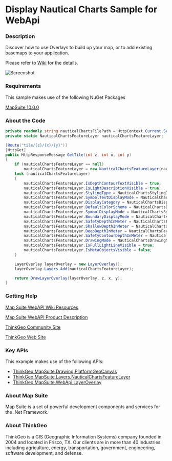 # Display Nautical Charts Sample for WebApi


### Description

Discover how to use Overlays to build up your map, or to add existing basemaps to your application.

Please refer to [Wiki](http://wiki.thinkgeo.com/wiki/map_suite_web_for_webapi) for the details.

![Screenshot](https://github.com/ThinkGeo/DisplayNauticalChartsSample-ForWebApi/blob/master/ScreenShot.png)

### Requirements
This sample makes use of the following NuGet Packages

[MapSuite 10.0.0](https://www.nuget.org/packages?q=ThinkGeo)

### About the Code
```csharp
private readonly string nauticalChartsFilePath = HttpContext.Current.Server.MapPath("~/App_Data/US4IL10M.000");
private static NauticalChartsFeatureLayer nauticalChartsFeatureLayer;

[Route("tile/{z}/{x}/{y}")]
[HttpGet]
public HttpResponseMessage GetTile(int z, int x, int y)
{
    if (nauticalChartsFeatureLayer == null)
        nauticalChartsFeatureLayer = new NauticalChartsFeatureLayer(nauticalChartsFilePath);
    lock (nauticalChartsFeatureLayer)
    {
        nauticalChartsFeatureLayer.IsDepthContourTextVisible = true;
        nauticalChartsFeatureLayer.IsLightDescriptionVisible = true;
        nauticalChartsFeatureLayer.StylingType = NauticalChartsStylingType.EmbeddedStyling;
        nauticalChartsFeatureLayer.SymbolTextDisplayMode = NauticalChartsSymbolTextDisplayMode.None;
        nauticalChartsFeatureLayer.DisplayCategory = NauticalChartsDisplayCategory.All;
        nauticalChartsFeatureLayer.DefaultColorSchema = NauticalChartsDefaultColorSchema.DayBright;
        nauticalChartsFeatureLayer.SymbolDisplayMode = NauticalChartsSymbolDisplayMode.Simplified;
        nauticalChartsFeatureLayer.BoundaryDisplayMode = NauticalChartsBoundaryDisplayMode.Plain;
        nauticalChartsFeatureLayer.SafetyDepthInMeter = NauticalChartsFeatureLayer.ConvertDistanceToMeters(28, NauticalChartsDepthUnit.Meter);
        nauticalChartsFeatureLayer.ShallowDepthInMeter = NauticalChartsFeatureLayer.ConvertDistanceToMeters(3, NauticalChartsDepthUnit.Meter);
        nauticalChartsFeatureLayer.DeepDepthInMeter = NauticalChartsFeatureLayer.ConvertDistanceToMeters(10, NauticalChartsDepthUnit.Meter);
        nauticalChartsFeatureLayer.SafetyContourDepthInMeter = NauticalChartsFeatureLayer.ConvertDistanceToMeters(10, NauticalChartsDepthUnit.Meter);
        nauticalChartsFeatureLayer.DrawingMode = NauticalChartsDrawingMode.Optimized;
        nauticalChartsFeatureLayer.IsFullLightLineVisible = true;
        nauticalChartsFeatureLayer.IsMetaObjectsVisible = false;
    }

    LayerOverlay layerOverlay = new LayerOverlay();
    layerOverlay.Layers.Add(nauticalChartsFeatureLayer);

    return DrawLayerOverlay(layerOverlay, z, x, y);
}
```

### Getting Help

[Map Suite WebAPI Wiki Resources](http://wiki.thinkgeo.com/wiki/map_suite_web_for_webapi)

[Map Suite WebAPI Product Description](https://thinkgeo.com/ui-controls#web-platforms)

[ThinkGeo Community Site](http://community.thinkgeo.com/)

[ThinkGeo Web Site](http://www.thinkgeo.com)

### Key APIs
This example makes use of the following APIs:

- [ThinkGeo.MapSuite.Drawing.PlatformGeoCanvas](http://wiki.thinkgeo.com/wiki/api/thinkgeo.mapsuite.drawing.PlatformGeoCanvas)
- [ThinkGeo.MapSuite.Layers.NauticalChartsFeatureLayer](http://wiki.thinkgeo.com/wiki/api/thinkgeo.mapsuite.layers.printerlayer)
- [ThinkGeo.MapSuite.WebApi.LayerOverlay](http://wiki.thinkgeo.com/wiki/api/thinkgeo.mapsuite.webapi.layeroverlay)

### About Map Suite
Map Suite is a set of powerful development components and services for the .Net Framework.

### About ThinkGeo
ThinkGeo is a GIS (Geographic Information Systems) company founded in 2004 and located in Frisco, TX. Our clients are in more than 40 industries including agriculture, energy, transportation, government, engineering, software development, and defense.
